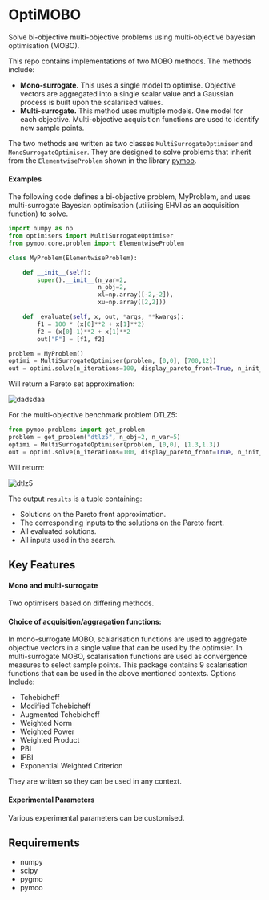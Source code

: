 # OptiMOBO
Solve bi-objective multi-objective problems using multi-objective bayesian optimisation (MOBO).

This repo contains implementations of two MOBO methods.
The methods include:
* **Mono-surrogate.** This uses a single model to optimise. Objective vectors are aggregated into a single scalar value and a Gaussian process is built upon the scalarised values.
* **Multi-surrogate.** This method uses multiple models. One model for each objective. Multi-objective acquisition functions are used to identify new sample points.

The two methods are written as two classes `MultiSurrogateOptimiser` and `MonoSurrogateOptimiser`.
They are designed to solve problems that inherit from the `ElementwiseProblem` shown in the library [pymoo](https://pymoo.org/index.html).

#### Examples 
The following code defines a bi-objective problem, MyProblem, and uses multi-surrogate Bayesian optimisation (utilising EHVI as an acquisition function) to solve.
```python
import numpy as np
from optimisers import MultiSurrogateOptimiser
from pymoo.core.problem import ElementwiseProblem

class MyProblem(ElementwiseProblem):

    def __init__(self):
        super().__init__(n_var=2,
                         n_obj=2,
                         xl=np.array([-2,-2]),
                         xu=np.array([2,2]))

    def _evaluate(self, x, out, *args, **kwargs):
        f1 = 100 * (x[0]**2 + x[1]**2)
        f2 = (x[0]-1)**2 + x[1]**2
        out["F"] = [f1, f2]

problem = MyProblem()
optimi = MultiSurrogateOptimiser(problem, [0,0], [700,12])
out = optimi.solve(n_iterations=100, display_pareto_front=True, n_init_samples=20, sample_exponent=3, acquisition_func=Tchebicheff([0,0],[700,12]))
```

Will return a Pareto set approximation:

![dadsdaa](https://github.com/aje220/OptiMOBO/assets/78644199/a9d08527-dc1b-44d5-8427-3bbbf0587015, "MyProblem Pareto Approximation")

For the multi-objective benchmark problem DTLZ5:
```python
from pymoo.problems import get_problem
problem = get_problem("dtlz5", n_obj=2, n_var=5)
optimi = MultiSurrogateOptimiser(problem, [0,0], [1.3,1.3])
out = optimi.solve(n_iterations=100, display_pareto_front=True, n_init_samples=20, sample_exponent=3, acquisition_func=Tchebicheff([0,0],[1.3,1.3])) 
```

Will return:

![dtlz5](https://github.com/aje220/OptiMOBO/assets/78644199/e6c959c0-463c-46d0-bbd5-c8e2c5caaa75, "DTLZ5 Pareto Front approximation")


The output `results` is a tuple containing:
* Solutions on the Pareto front approximation.
* The corresponding inputs to the solutions on the Pareto front.
* All evaluated solutions.
* All inputs used in the search.

## Key Features
#### Mono and multi-surrogate
Two optimisers based on differing methods. 

#### Choice of acquisition/aggragation functions:
In mono-surrogate MOBO, scalarisation functions are used to aggregate objective vectors in a single value that can be used by the optimsier.
In multi-surrogate MOBO, scalarisation functions are used as convergence measures to select sample points.
This package contains 9 scalarisation functions that can be used in the above mentioned contexts.
Options Include:
* Tchebicheff
* Modified Tchebicheff
* Augmented Tchebicheff
* Weighted Norm
* Weighted Power
* Weighted Product
* PBI
* IPBI
* Exponential Weighted Criterion

They are written so they can be used in any context.

#### Experimental Parameters
Various experimental parameters can be customised.


## Requirements
* numpy
* scipy
* pygmo
* pymoo
